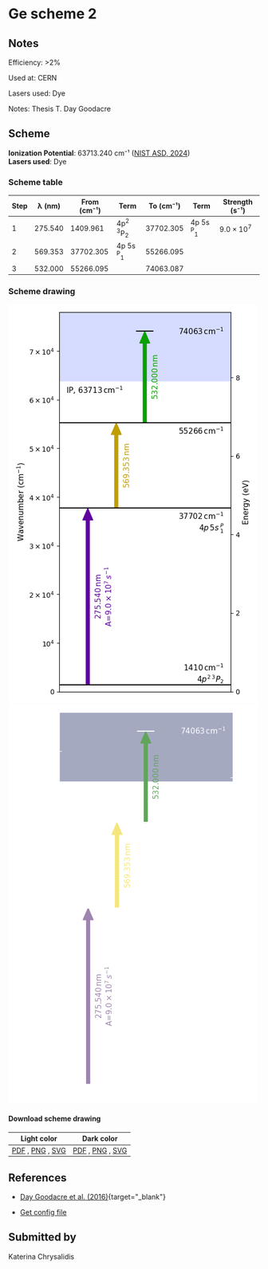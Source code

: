 # Ge scheme 2

## Notes

Efficiency: >2%

Used at: CERN

Lasers used: Dye

Notes: Thesis T. Day Goodacre





## Scheme

**Ionization Potential**: 63713.240 cm⁻¹ ([NIST ASD, 2024](https://www.nist.gov/pml/atomic-spectra-database))  
**Lasers used**: Dye

### Scheme table

| Step | λ (nm)  | From (cm⁻¹) |                   Term                   | To (cm⁻¹) |              Term              |    Strength (s⁻¹)    |
| ---- | ------- | ----------- | ---------------------------------------- | --------- | ------------------------------ | -------------------- |
| 1    | 275.540 | 1409.961    | 4p<sup>2</sup> <sup>3</sup>P<sub>2</sub> | 37702.305 | 4p 5s <sup>P</sup><sub>1</sub> | 9.0 × 10<sup>7</sup> |
| 2    | 569.353 | 37702.305   | 4p 5s <sup>P</sup><sub>1</sub>           | 55266.095 |                                |                      |
| 3    | 532.000 | 55266.095   |                                          | 74063.087 |                                |                      |


### Scheme drawing

![ge scheme, light mode](ge-002/ge-002-light.png#only-light)
![ge scheme, dark mode](ge-002/ge-002-dark-web.png#only-dark)

#### Download scheme drawing

|                                            Light color                                            |                                           Dark color                                           |
| ------------------------------------------------------------------------------------------------- | ---------------------------------------------------------------------------------------------- |
| [PDF](ge-002/ge-002-light.pdf) , [PNG](ge-002/ge-002-light.png) , [SVG](ge-002/ge-002-light.svg)  | [PDF](ge-002/ge-002-dark.pdf) , [PNG](ge-002/ge-002-dark.png) , [SVG](ge-002/ge-002-dark.svg)  |


## References

  - [Day Goodacre et al. (2016)](https://doi.org/10.1016/j.nima.2015.10.066){target="_blank"}

  - [Get config file](https://github.com/RIMS-Code/rims-code.github.io/blob/main/db/ge-002.json)



## Submitted by

Katerina Chrysalidis

